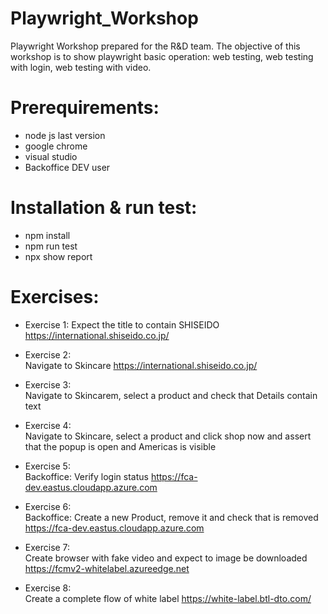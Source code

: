 # Playwright_Workshop
Playwright Workshop prepared for the R&D team.
The objective of this workshop is to show playwright basic operation: web testing, web testing with login, web testing with video. 

# Prerequirements: 
- node js last version
- google chrome
- visual studio
- Backoffice DEV user

# Installation & run test: 
- npm install
- npm run test
- npx show report

# Exercises:  
- Exercise 1:
Expect the title to contain SHISEIDO https://international.shiseido.co.jp/

- Exercise 2:  
Navigate to Skincare https://international.shiseido.co.jp/

- Exercise 3:  
Navigate to Skincarem, select a product and check that Details contain text

- Exercise 4:  
Navigate to Skincare, select a product and click shop now and assert that the popup is open and Americas is visible

- Exercise 5:  
Backoffice: Verify login status https://fca-dev.eastus.cloudapp.azure.com

- Exercise 6:  
Backoffice: Create a new Product, remove it and check that is removed https://fca-dev.eastus.cloudapp.azure.com

- Exercise 7:  
Create browser with fake video and expect to image be downloaded https://fcmv2-whitelabel.azureedge.net

- Exercise 8:  
Create a complete flow of white label https://white-label.btl-dto.com/
